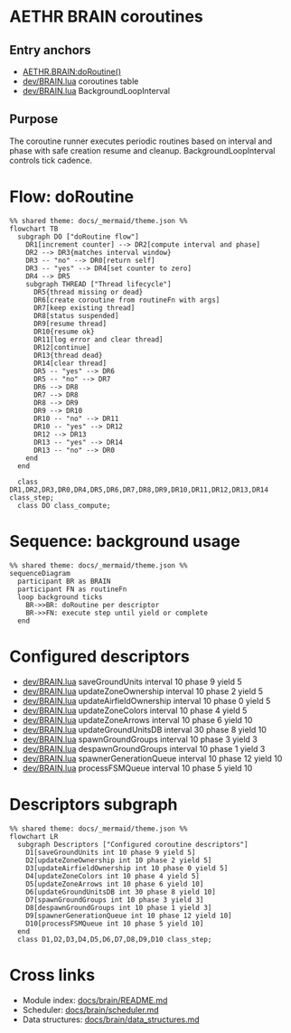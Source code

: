 # AETHR BRAIN coroutines

## Entry anchors
- [AETHR.BRAIN:doRoutine()](https://github.com/Gh0st352/AETHR/blob/main/dev/BRAIN.lua#L176)
- [dev/BRAIN.lua](https://github.com/Gh0st352/AETHR/blob/main/dev/BRAIN.lua#L56) coroutines table
- [dev/BRAIN.lua](https://github.com/Gh0st352/AETHR/blob/main/dev/BRAIN.lua#L149) BackgroundLoopInterval

## Purpose
The coroutine runner executes periodic routines based on interval and phase with safe creation resume and cleanup. BackgroundLoopInterval controls tick cadence.

# Flow: doRoutine

```mermaid
%% shared theme: docs/_mermaid/theme.json %%
flowchart TB
  subgraph DO ["doRoutine flow"]
    DR1[increment counter] --> DR2[compute interval and phase]
    DR2 --> DR3{matches interval window}
    DR3 -- "no" --> DR0[return self]
    DR3 -- "yes" --> DR4[set counter to zero]
    DR4 --> DR5
    subgraph THREAD ["Thread lifecycle"]
      DR5{thread missing or dead}
      DR6[create coroutine from routineFn with args]
      DR7[keep existing thread]
      DR8[status suspended]
      DR9[resume thread]
      DR10{resume ok}
      DR11[log error and clear thread]
      DR12[continue]
      DR13{thread dead}
      DR14[clear thread]
      DR5 -- "yes" --> DR6
      DR5 -- "no" --> DR7
      DR6 --> DR8
      DR7 --> DR8
      DR8 --> DR9
      DR9 --> DR10
      DR10 -- "no" --> DR11
      DR10 -- "yes" --> DR12
      DR12 --> DR13
      DR13 -- "yes" --> DR14
      DR13 -- "no" --> DR0
    end
  end

  class DR1,DR2,DR3,DR0,DR4,DR5,DR6,DR7,DR8,DR9,DR10,DR11,DR12,DR13,DR14 class_step;
  class DO class_compute;
```

# Sequence: background usage

```mermaid
%% shared theme: docs/_mermaid/theme.json %%
sequenceDiagram
  participant BR as BRAIN
  participant FN as routineFn
  loop background ticks
    BR->>BR: doRoutine per descriptor
    BR->>FN: execute step until yield or complete
  end
```

# Configured descriptors
- [dev/BRAIN.lua](https://github.com/Gh0st352/AETHR/blob/main/dev/BRAIN.lua#L58) saveGroundUnits interval 10 phase 9 yield 5
- [dev/BRAIN.lua](https://github.com/Gh0st352/AETHR/blob/main/dev/BRAIN.lua#L67) updateZoneOwnership interval 10 phase 2 yield 5
- [dev/BRAIN.lua](https://github.com/Gh0st352/AETHR/blob/main/dev/BRAIN.lua#L76) updateAirfieldOwnership interval 10 phase 0 yield 5
- [dev/BRAIN.lua](https://github.com/Gh0st352/AETHR/blob/main/dev/BRAIN.lua#L85) updateZoneColors interval 10 phase 4 yield 5
- [dev/BRAIN.lua](https://github.com/Gh0st352/AETHR/blob/main/dev/BRAIN.lua#L94) updateZoneArrows interval 10 phase 6 yield 10
- [dev/BRAIN.lua](https://github.com/Gh0st352/AETHR/blob/main/dev/BRAIN.lua#L103) updateGroundUnitsDB interval 30 phase 8 yield 10
- [dev/BRAIN.lua](https://github.com/Gh0st352/AETHR/blob/main/dev/BRAIN.lua#L112) spawnGroundGroups interval 10 phase 3 yield 3
- [dev/BRAIN.lua](https://github.com/Gh0st352/AETHR/blob/main/dev/BRAIN.lua#L121) despawnGroundGroups interval 10 phase 1 yield 3
- [dev/BRAIN.lua](https://github.com/Gh0st352/AETHR/blob/main/dev/BRAIN.lua#L130) spawnerGenerationQueue interval 10 phase 12 yield 10
- [dev/BRAIN.lua](https://github.com/Gh0st352/AETHR/blob/main/dev/BRAIN.lua#L139) processFSMQueue interval 10 phase 5 yield 10

# Descriptors subgraph

```mermaid
%% shared theme: docs/_mermaid/theme.json %%
flowchart LR
  subgraph Descriptors ["Configured coroutine descriptors"]
    D1[saveGroundUnits int 10 phase 9 yield 5]
    D2[updateZoneOwnership int 10 phase 2 yield 5]
    D3[updateAirfieldOwnership int 10 phase 0 yield 5]
    D4[updateZoneColors int 10 phase 4 yield 5]
    D5[updateZoneArrows int 10 phase 6 yield 10]
    D6[updateGroundUnitsDB int 30 phase 8 yield 10]
    D7[spawnGroundGroups int 10 phase 3 yield 3]
    D8[despawnGroundGroups int 10 phase 1 yield 3]
    D9[spawnerGenerationQueue int 10 phase 12 yield 10]
    D10[processFSMQueue int 10 phase 5 yield 10]
  end
  class D1,D2,D3,D4,D5,D6,D7,D8,D9,D10 class_step;
```

# Cross links
- Module index: [docs/brain/README.md](docs/brain/README.md)
- Scheduler: [docs/brain/scheduler.md](docs/brain/scheduler.md)
- Data structures: [docs/brain/data_structures.md](docs/brain/data_structures.md)